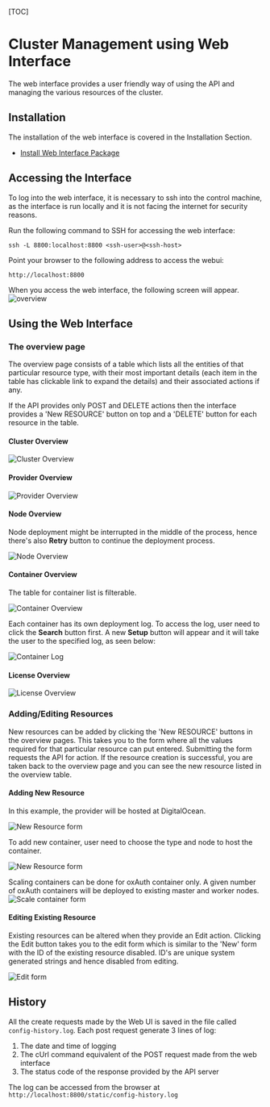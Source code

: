 [TOC]
# Cluster Management using Web Interface

The web interface provides a user friendly way of using the API and managing the various resources of the cluster.

## Installation
The installation of the web interface is covered in the Installation Section.

* [Install Web Interface Package](../installation/#installing-gluu-engine-and-gluu-webui-image)

## Accessing the Interface
To log into the web interface, it is necessary to ssh into the control machine, as the interface is run locally and it is not facing the internet for security reasons.

Run the following command to SSH for accessing the web interface:

`ssh -L 8800:localhost:8800 <ssh-user>@<ssh-host>`

Point your browser to the following address to access the webui:

`http://localhost:8800`

When you access the web interface, the following screen will appear.
![overview](../../img/webui_overview.png)

## Using the Web Interface
### The overview page

The overview page consists of a table which lists all the entities of that particular resource type, with their most important details (each item in the table has clickable link to expand the details) and their associated actions if any.

If the API provides only POST and DELETE actions then the interface provides a 'New RESOURCE' button on top and a 'DELETE' button for each resource in the table.

#### Cluster Overview

![Cluster Overview](../../img/webui_overview_cluster.png)

#### Provider Overview

![Provider Overview](../../img/webui_overview_provider.png)

#### Node Overview

Node deployment might be interrupted in the middle of the process, hence there's also __Retry__ button
to continue the deployment process.

![Node Overview](../../img/webui_overview_node.png)

#### Container Overview

The table for container list is filterable.

![Container Overview](../../img/webui_overview_container.png)

Each container has its own deployment log. To access the log, user need to click the __Search__ button first.
A new __Setup__ button will appear and it will take the user to the specified log, as seen below:

![Container Log](../../img/webui_container_log.png)

#### License Overview

![License Overview](../../img/webui_overview_license.png)

### Adding/Editing Resources

New resources can be added by clicking the 'New RESOURCE' buttons in the overview pages. This takes you to the form where all the values required for that particular resource can put entered. Submitting the form requests the API for action. If the resource creation is successful, you are taken back to the overview page and you can see the new resource listed in the overview table.

#### Adding New Resource

In this example, the provider will be hosted at DigitalOcean.

![New Resource form](../../img/webui_new_provider.png)

To add new container, user need to choose the type and node to host the container.

![New Resource form](../../img/webui_new_container.png)

Scaling containers can be done for oxAuth container only. A given number of oxAuth containers will be deployed to existing master and worker nodes.
![Scale container form](../../img/webui_scale_container.png)

#### Editing Existing Resource

Existing resources can be altered when they provide an Edit action. Clicking the Edit button takes you to the edit form which is similar to the 'New' form with the ID of the existing resource disabled. ID's are unique system generated strings and hence disabled from editing.

![Edit form](../../img/webui_edit_license.png)

## History

All the create requests made by the Web UI is saved in the file called  `config-history.log`. Each post request generate 3 lines of log:

1. The date and time of logging
2. The cUrl command equivalent of the POST request made from the web interface
3. The status code of the response provided by the API server

The log can be accessed from the browser at `http://localhost:8800/static/config-history.log`
